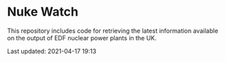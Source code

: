# Nuke Watch

This repository includes code for retrieving the latest information available on the output of EDF nuclear power plants in the UK.

Last updated: 2021-04-17 19:13